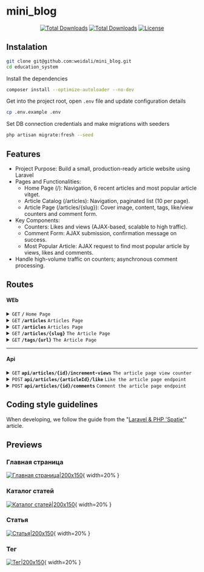 # mini_blog

<p align="center">
<a href="#"><img src="https://img.shields.io/badge/PHP-8.2-blue" alt="Total Downloads"></a>
<a href="#"><img src="https://img.shields.io/badge/Laravel-11.9-orange" alt="Total Downloads"></a>
<a href="https://packagist.org/packages/laravel/framework"><img src="https://img.shields.io/packagist/l/laravel/framework" alt="License"></a>
</p>

## Instalation
```bash
git clone git@github.com:weidali/mini_blog.git
cd education_system
```

Install the dependencies
```bash
composer install --optimize-autoloader --no-dev
```

Get into the project root, open `.env` file and update configuration details
```bash
cp .env.example .env
```

Set DB connection credentials and make migrations with seeders
```bash
php artisan migrate:fresh --seed
```

## Features
- Project Purpose: Build a small, production-ready article website using Laravel
- Pages and Functionalities:
  - Home Page (/): Navigation, 6 recent articles and most popular article vitget.
  - Article Catalog (/articles): Navigation, paginated list (10 per page).
  - Article Page (/articles/{slug}): Cover image, content, tags, like/view counters and comment form.
- Key Components:
  - Counters: Likes and views (AJAX-based, scalable to high traffic).
  - Comment Form: AJAX submission, confirmation message on success.
  - Most Popular Article: AJAX request to find most popular article by views, likes and comments.
- Handle high-volume traffic on counters; asynchronous comment processing.

## Routes
#### WEb
<details>
 <summary><code>GET</code> <code><b>/</b></code> <code>Home Page</code></summary>

##### Parameters
> None

##### Responses
> | http code     | content-type                      | response                                                            |
> |---------------|-----------------------------------|---------------------------------------------------------------------|
> | `200`         | `text/html;charset=UTF-8`         | HTML                                                                |

##### Example cURL
> ```bash
>  curl -X GET -H "Content-Type: text/html" http://localhost:8889/
> ```
</details>
<details>
 <summary><code>GET</code> <code><b>/articles</b></code> <code>Articles Page</code></summary>

##### Parameters
> None

##### Responses
> | http code     | content-type                      | response                                                            |
> |---------------|-----------------------------------|---------------------------------------------------------------------|
> | `200`         | `text/html;charset=UTF-8`         | HTML                                                                |

##### Example cURL
> ```bash
>  curl -X GET -H "Content-Type: text/html" http://localhost:8889/articles
> ```
</details>
<details>
 <summary><code>GET</code> <code><b>/articles</b></code> <code>Articles Page</code></summary>

##### Parameters
> None

##### Responses
> | http code     | content-type                      | response                                                            |
> |---------------|-----------------------------------|---------------------------------------------------------------------|
> | `200`         | `text/html;charset=UTF-8`         | HTML                                                                |

##### Example cURL
> ```bash
>  curl -X GET -H "Content-Type: text/html" http://localhost:8889/articles
> ```
</details>
<details>
 <summary><code>GET</code> <code><b>/articles/{slug}</b></code> <code>The Article Page</code></summary>

##### Parameters
> | name   |  type      | data type      | description                                          |
> |--------|------------|----------------|------------------------------------------------------|
> | `slug` |  required  | string         | The specific article titile                          |

##### Responses
> | http code     | content-type                      | response                                                            |
> |---------------|-----------------------------------|---------------------------------------------------------------------|
> | `200`         | `text/html;charset=UTF-8`         | HTML                                                                |
> | `404`         | `text/html;charset=UTF-8`         | HTML                                                                |

##### Example cURL
> ```bash
>  curl -X GET -H "Content-Type: text/html" http://localhost:8889/articles/{slug}
> ```
</details>
<details>
 <summary><code>GET</code> <code><b>/tags/{url}</b></code> <code>The Article Page</code></summary>

##### Parameters
> | name   |  type      | data type      | description                                          |
> |--------|------------|----------------|------------------------------------------------------|
> | `url`  |  required  | string         | The specific tag name                                |

##### Responses
> | http code     | content-type                      | response                                                            |
> |---------------|-----------------------------------|---------------------------------------------------------------------|
> | `200`         | `text/html;charset=UTF-8`         | HTML                                                                |
> | `404`         | `text/html;charset=UTF-8`         | HTML                                                                |

##### Example cURL
> ```bash
>  curl -X GET -H "Content-Type: text/html" http://localhost:8889/tags/{url}
> ```
</details>

------------------------------------------------------------------------------------------
#### Api
<details>
 <summary><code>GET</code> <code><b>api/articles/{id}/increment-views</b></code> <code>The article page view counter</code></summary>

##### Parameters
> | name   |  type      | data type      | description                                          |
> |--------|------------|----------------|------------------------------------------------------|
> | `id`   |  required  | string         | SpeThe specific article id                           |

##### Responses
> | http code     | content-type                      | response                                                            |
> |---------------|-----------------------------------|---------------------------------------------------------------------|
> | `200`         | `application/json`                | `{"code":"200","views":"<COUNT>"}`                                  |
> | `404`         | `application/json`                | `{"code":"404","message":"Article Not Found"}`                      |

##### Example cURL
> ```bash
>  curl -X GET -H "Content-Type: text/html" http://localhost:8889/api/articles/{id}/increment-views
> ```
</details>
<details>
 <summary><code>POST</code> <code><b>api/articles/{articleId}/like</b></code> <code>Like the article page endpoint</code></summary>

##### Parameters
> | name        |  type      | data type      | description                                          |
> |-------------|------------|----------------|------------------------------------------------------|
> | `articleId` |  required  | int            | The specific article id                              |

##### Responses
> | http code     | content-type                      | response                                                            |
> |---------------|-----------------------------------|---------------------------------------------------------------------|
> | `200`         | `application/json`                | `{"code":"200","views":"<COUNT>"}`                                  |
> | `404`         | `application/json`                | `{"code":"404","message":"Article Not Found"}`                      |

##### Example cURL
> ```bash
>  curl -X POST -H "Content-Type: application/json" --data @put.json http://localhost:8889/api/articles/{articleId}/like
> ```
</details>
<details>
 <summary><code>POST</code> <code><b>api/articles/{id}/comments</b></code> <code>Comment the article page endpoint</code></summary>

##### Parameters
> | name   |  type      | data type      | description                                          |
> |--------|------------|----------------|------------------------------------------------------|
> | `id`   |  required  | int            | The specific article id                              |
> | `title`|  required  | string         | The title of comment                                 |
> | `body` |  required  | string         | The body of comment                                  |

##### Responses
> | http code     | content-type                      | response                                                            |
> |---------------|-----------------------------------|---------------------------------------------------------------------|
> | `200`         | `application/json`                | `{"code":"400","views":"<COUNT>"}`                                  |
> | `404`         | `application/json`                | `{"code":"404","message":"Article Not Found"}`                      |
> | `400`         | `application/json`                | `{"code":"400","success":false,"message":"Вы уже поставили лайк"}`  |
> | `422`         | `application/json`                | `{"code":"422","success":false,"message":"<Validation Exceptions>"}`|

##### Example cURL
> ```bash
>  curl -X POST -H "Content-Type: application/json" --data @put.json http://localhost:8889/api/articles/{id}/comments
> ```
</details>

## Coding style guidelines
When developing, we follow the guide from the "[Laravel & PHP 'Spatie'][spatie/guidelines]" article.

## Previews
### Главная страница
[![Главная страница|200x150](https://i.postimg.cc/QNfVwD1J/temp-Image-Zi0y-MM.avif)](https://postimg.cc/Hj7p8fSr){ width=20% }

### Каталог статей
[![Каталог статей|200x150](https://i.postimg.cc/7Z265TcK/temp-Imagewunym-A.avif)](https://postimg.cc/0z9x3r9S){ width=20% }

### Статья
[![Статья|200x150](https://i.postimg.cc/VN9kRPzM/temp-Imagewj2-Dx-O.avif)](https://postimg.cc/Z9RmbgBK){ width=20% }

### Тег
[![Тег|200x150](https://i.postimg.cc/BQ8ZzKqJ/temp-Image1y-Id-Ga.avif)](https://postimg.cc/WhvPFtFy){ width=20% }


[spatie/guidelines]: https://spatie.be/guidelines/laravel-php#artisan-commands
